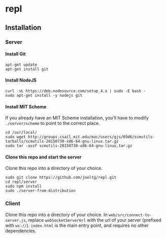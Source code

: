 # repl

## Installation

### Server

#### Install Git

```
apt-get update
apt-get install git
```

#### Install NodeJS

```
curl -sL https://deb.nodesource.com/setup_4.x | sudo -E bash -
sudo apt-get install -y nodejs git
```

#### Install MIT Scheme

If you already have an MIT Scheme installation, you'll have to 
modify `./server/scheme` to point to the correct place.

```
cd /usr/local/
sudo wget http://groups.csail.mit.edu/mac/users/gjs/6946/scmutils-tarballs/scmutils-20150730-x86-64-gnu-linux.tar.gz
sudo tar -xvzf scmutils-20150730-x86-64-gnu-linux.tar.gz
```

#### Clone this repo and start the server

Clone this repo into a directory of your choice.

```
sudo git clone https://github.com/joeltg/repl.git
cd repl/server
sudo npm install
sudo ./server-from-distribution
```

### Client

Clone this repo into a directory of your choice.
In `web/src/connect-to-server.js`, replace `webSocketServerUrl` with the url of your
server (prefixed with `ws://`). 
`index.html` is the main entry point, and requires no other dependencies.
